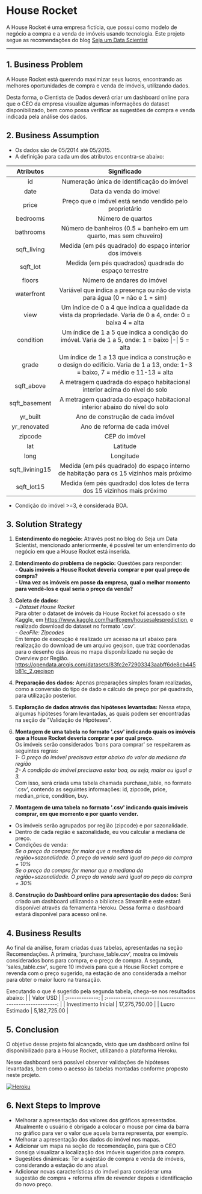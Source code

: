 # House Rocket
A House Rocket é uma empresa fictícia, que possui como modelo de negócio a compra e a venda de imóveis usando tecnologia.
Este projeto segue as recomendações do blog [Seja um Data Scientist](https://sejaumdatascientist.com/os-5-projetos-de-data-science-que-fara-o-recrutador-olhar-para-voce/)

---
## 1. Business Problem
A House Rocket está querendo maximizar seus lucros, encontrando as melhores oportunidades de compra e venda de imóveis, utilizando dados.

Desta forma, o Cientista de Dados deverá criar um dashboard online para que o CEO da empresa visualize algumas informações do dataset disponibilizado, bem como possa verificar as sugestões de compra e venda indicada pela análise dos dados.


## 2. Business Assumption
- Os dados são de 05/2014 até 05/2015.
- A definição para cada um dos atributos encontra-se abaixo:

|    Atributos    |                         Significado                          |
| :-------------: | :----------------------------------------------------------: |
|       id        |       Numeração única de identificação do imóvel             |
|      date       |                    Data da venda do imóvel                   |
|      price      |    Preço que o imóvel está sendo vendido pelo proprietário   |
|    bedrooms     |                      Número de quartos                       |
|    bathrooms    | Número de banheiros (0.5 = banheiro em um quarto, mas sem chuveiro) |
|   sqft_living   | Medida (em pés quadrado) do espaço interior dos imóveis      |
|    sqft_lot     |     Medida (em pés quadrados) quadrada do espaço terrestre   |
|     floors      |                 Número de andares do imóvel                  |
|   waterfront    | Variável que indica a presença ou não de vista para água (0 = não e 1 = sim) |
|      view       | Um índice de 0 a 4 que indica a qualidade da vista da propriedade. Varia de 0 a 4, onde: 0 = baixa  4 = alta |
|    condition    | Um índice de 1 a 5 que indica a condição do imóvel. Varia de 1 a 5, onde: 1 = baixo \|-\| 5 = alta |
|      grade      | Um índice de 1 a 13 que indica a construção e o design do edifício. Varia de 1 a 13, onde: 1-3 = baixo, 7 = médio e 11-13 = alta |
|   sqft_above    | A metragem quadrada do espaço habitacional interior acima do nivel do solo  |
|  sqft_basement  | A metragem quadrada do espaço habitacional interior abaixo do nível do solo |
|    yr_built     |               Ano de construção de cada imóvel               |
|  yr_renovated   |                Ano de reforma de cada imóvel                 |
|     zipcode     |                         CEP do imóvel                        |
|       lat       |                           Latitude                           |
|      long       |                          Longitude                           |
| sqft_livining15 | Medida (em pés quadrado) do espaço interno de habitação para os 15 vizinhos mais próximo |
|   sqft_lot15    | Medida (em pés quadrado) dos lotes de terra dos 15 vizinhos mais próximo |
- Condição do imóvel >=3, é considerada BOA.


## 3. Solution Strategy
1. **Entendimento do negócio:** Através post no blog do Seja um Data Scientist, mencionado anteriormente, é possível ter um entendimento do negócio em que a House Rocket está inserida.

2. **Entendimento do problema de negócio:** Questões para responder: <br>
 **- Quais imóveis a House Rocket deveria comprar e por qual preço de compra?** <br>
 **- Uma vez os imóveis em posse da empresa, qual o melhor momento para vendê-los e qual seria o preço da venda?**

3. **Coleta de dados:** <br>
*- Dataset House Rocket*<br>
Para obter o dataset de imóveis da House Rocket foi acessado o site Kaggle, em https://www.kaggle.com/harlfoxem/housesalesprediction, e realizado download do dataset no formato '.csv'.<br>
*- GeoFile: Zipcodes* <br>
Em tempo de execução é realizado um acesso na url abaixo para realização do download de um arquivo geojson, que tráz coordenadas para o desenho das áreas no mapa disponibilizado na seção de Overview por Região.<br>
https://opendata.arcgis.com/datasets/83fc2e72903343aabff6de8cb445b81c_2.geojson

4. **Preparação dos dados:** Apenas preparações simples foram realizadas, como a conversão do tipo de dado e cálculo de preço por pé quadrado, para utilização posterior.

5. **Exploração de dados através das hipóteses levantadas:** Nessa etapa, algumas hipóteses foram levantadas, as quais podem ser encontradas na seção de "Validação de Hipóteses".

6. **Montagem de uma tabela no formato '.csv' indicando quais os imóveis que a House Rocket deveria comprar e por qual preço.**<br>
 Os imóveis serão considerados 'bons para comprar' se respeitarem as seguintes regras:<br>
 *1- O preço do imóvel precisava estar abaixo do valor da mediana da região*<br>
 *2- A condição do imóvel precisava estar boa, ou seja, maior ou igual a 3.*<br>
 Com isso, será criada uma tabela chamada purchase_table, no formato '.csv', contendo as seguintes informações: id, zipcode, price, median_price, condition, buy.

7. **Montagem de uma tabela no formato '.csv' indicando quais imóveis comprar, em que momento e por quanto vender.**<br>
 - Os imóveis serão agrupados por região (zipcode) e por sazonalidade.
 - Dentro de cada região e sazonalidade, eu vou calcular a mediana de preço.
 - Condições de venda:<br>
  *Se o preço da compra for maior que a mediana da região+sazonalidade. O preço da venda será igual ao peço da compra + 10%*<br>
  *Se o preço da compra for menor que a mediana da região+sazonalidade. O preço da venda será igual ao peço da compra + 30%*

8. **Construção do Dashboard online para apresentação dos dados:** Será criado um dashboard utilizando a biblioteca Streamlit e este estará disponível através da ferramenta Heroku. Dessa forma o dashboard estará disponível para acesso online.

## 4. Business Results
Ao final da análise, foram criadas duas tabelas, apresentadas na seção Recomendações.
A primeira, 'purchase_table.csv', mostra os imóveis considerados bons para compra, e o preço de compra.
A segunda, 'sales_table.csv', sugere 10 imóveis para que a House Rocket compre e revenda com o preço sugerido, na estação de ano considerada a melhor para obter o maior lucro na transação.

Executando o que é sugerido pela segunda tabela, chega-se nos resultados abaixo:
|        |                         Valor USD                          |
| :-------------: | :----------------------------------------------------------: |
|       Investimento Inicial        |         17,275,750.00           |
|      Lucro Estimado       |                 5,182,725.00                 |

## 5. Conclusion
O objetivo desse projeto foi alcançado, visto que um dashboard online foi disponibilizado para a House Rocket, utilizando a plataforma Heroku.

Nesse dashboard será possível observar validações de hipóteses levantadas, bem como o acesso às tabelas  montadas conforme proposto neste projeto.

[<img alt="Heroku" src="https://img.shields.io/badge/heroku-%23430098.svg?style=for-the-badge&logo=heroku&logoColor=white"/>](https://fjj001-house-rocket.herokuapp.com/)

## 6. Next Steps to Improve
 - Melhorar a apresentação dos valores dos gráficos apresentados. Atualmente o usuário é obrigado a colocar o mouse por cima da barra no gráfico para ver o valor que aquela barra representa, por exemplo.
 - Melhorar a apresentação dos dados do imóvel nos mapas.
 - Adicionar um mapa na seção de recomendação, para que o CEO consiga visualizar a localização dos imóveis sugeridos para compra.
 - Sugestões dinâmicas: Ter a sujestão de compra e venda de imóveis, considerando a estação do ano atual.
 - Adicionar novas características do imóvel para considerar uma sugestão de compra + reforma afim de revender depois e identificação do novo preço.